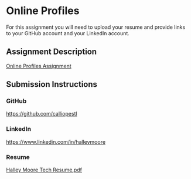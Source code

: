 

# Online Profiles
For this assignment you will need to upload your resume and provide links to your GitHub account and your LinkedIn account.

## Assignment Description
[Online Profiles Assignment](https://education.launchcode.org/liftoff/modules/assignments/online-profiles)

## Submission Instructions
 
### GitHub
https://github.com/calliopestl

### LinkedIn
https://www.linkedin.com/in/halleymoore

### Resume
[Halley Moore Tech Resume.pdf](https://github.com/calliopestl/liftoff-assignments/files/6330222/Halley.Moore.Tech.Resume.pdf)
